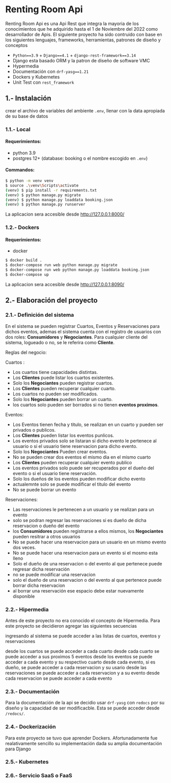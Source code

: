 # Renting Room Api

Renting Room Api es una Api Rest que integra la mayoria de los conocimientos que he adquirido hasta el 1 de Noviembre del 2022 como desarrollador de Apis. El siguiente proyecto ha sido contruido con base en los siguientes lenguajes, frameworks, herramientas, patrones de diseño y conceptos

* `Python==3.9` + `Django==4.1` + `django-rest-framework==3.14`
* Django esta basado ORM y la patron de diseño de software VMC
* Hypermedia
* Documentación con `drf-yasg==1.21`
* Dockers y Kubernetes
* Unit Test con `rest_framework`

## 1.- Instalación

crear el archivo de variables del ambiente `.env`, llenar con la data apropiada de su base de datos

### 1.1.- Local

#### Requerimientos:

- python 3.9
- postgres 12+ (database: booking o el nombre escogido en `.env`)

#### Commandos:

```bash
$ python -m venv venv
$ source .\venv\Scripts\activate
(venv) $ pip install -r requirements.txt
(venv) $ python manage.py migrate
(venv) $ python manage.py loaddata booking.json
(venv) $ python manage.py runserver
```

La aplicacion sera accesible desde http://127.0.0.1:8000/

### 1.2.- Dockers

#### Requerimientos:
- docker

```bash
$ docker build .
$ docker-compose run web python manage.py migrate
$ docker-compose run web python manage.py loaddata booking.json
$ docker-compose up
```
La aplicacion sera accesible desde http://127.0.0.1:8090/

## 2.- Elaboración del proyecto

### 2.1.- Definición del sistema

En el sistema se pueden registrar Cuartos, Eventos y Reservaciones para dichos eventos, ademas el sistema cuenta con el registro de usuarios con dos roles: **Consumidores** y **Negociantes**. Para cualquier cliente del sistema, logueado o no, se le referira como **Cliente**.

Reglas del negocio:

Cuartos :
- Los cuartos tiene capacidades distintas.
- Los **Clientes** puede listar los cuartos existentes.
- Solo los **Negociantes** pueden registrar cuartos.
- Los **Clientes** pueden recuperar cualquier cuarto.
- Los cuartos no pueden ser modificados.
- Solo los **Negociantes** pueden borrar un cuarto.
- los cuartos solo pueden ser borrados si no tienen **eventos proximos**.

Eventos:
- Los Eventos tienen fecha y titulo, se realizan en un cuarto y pueden ser privados o publicos.
- Los **Clientes** pueden listar los eventos punlicos.
- Los eventos privados solo se listaran si dicho evento le pertenece al usuario o si el usuario tiene reservacion para dicho evento.
- Solo los **Negociantes** Pueden crear eventos.
- No se pueden crear dos eventos el mismo dia en el mismo cuarto
- Los **Clientes** pueden recuperar cualquier evento publico
- Los eventos privados solo puede ser recuperados por el dueño del evento o si el usuario tiene reservación.
- Solo los dueños de los eventos pueden modificar dicho evento
- actualemnte solo se puede modificar el titulo del evento
- No se puede borrar un evento

Reservaciones:
- Las reservaciones le pertenecen a un usuario y se realizan para un evento
- solo se podran regresar las reservaciones si es dueño de dicha reservacion o dueño del evento
- los **Consumidores** pueden registrarse a ellos mismos, los **Negociantes** pueden resitrar a otros usuarios
- No se puede hacer una reservacion para un usuario en un mismo evento dos veces.
- No se puede hacer una reservacion para un evento si el mosmo esta lleno
- Solo el dueño de una reservacion o del evento al que pertenece puede regresar dicha reservación
- no se puede modificar una reservacion
- solo el dueño de una reservacion o del evento al que pertenece puede borrar dicha reservacion
- al borrar una reservación ese espacio debe estar nuevamente disponible

### 2.2.- Hipermedia

Antes de este proyecto no era conocido el concepto de Hipermedia. Para este proyecto se decidieron agregar las siguientes secuencias

ingresando al sistema se puede acceder a las listas de cuartos, eventos y reservaciones

desde los cuartos se puede acceder a cada cuarto
desde cada cuarto se puede acceder a sus proximos 5 eventos
desde los eventos se puede acceder a cada evento y su respectivo cuarto
desde cada evento, si es dueño, se puede acceder a cada reservacion y su usario
desde las reservaciones se puede acceder a cada reservacion y a su evento
desde cada reservacion se puede acceder a cada evento 

### 2.3.- Documentación

Para la documentación de la api se decidio usar `drf-yasg` con `redocs` por su diseño y la capacidad de ser modificacble. Esta se puede acceder desde `/redocs/`.

### 2.4.- Dockerización

Para este proyecto se tuvo que aprender Dockers. Afortunadamente fue realativamente sencillo su implementación dada su amplia documentación para Django

### 2.5.- Kubernetes

### 2.6.- Servicio SaaS o FaaS